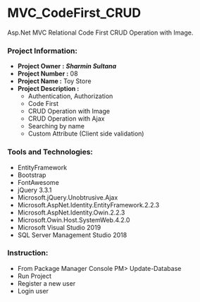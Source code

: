 # MVC_CodeFirst_CRUD
Asp.Net MVC Relational Code First CRUD Operation with Image.
### Project Information: 
   * __Project Owner :__ *__Sharmin Sultana__*
   * __Project Number :__ 08
   * __Project Name :__ Toy Store
   * __Project Description :__  
        * Authentication, Authorization
        * Code First
        * CRUD Operation with Image
        * CRUD Operation with Ajax
        * Searching by name
        * Custom Attribute (Client side validation)
### Tools and Technologies: 
   * EntityFramework
   * Bootstrap
   * FontAwesome
   * jQuery 3.3.1
   * Microsoft.jQuery.Unobtrusive.Ajax
   * Microsoft.AspNet.Identity.EntityFramework.2.2.3
   * Microsoft.AspNet.Identity.Owin.2.2.3
   * Microsoft.Owin.Host.SystemWeb.4.2.0
   * Microsoft Visual Studio 2019	
   * SQL Server Management Studio 2018	 
### Instruction:
  * From Package Manager Console PM> Update-Database
  * Run Project
  * Register a new user
  * Login user
